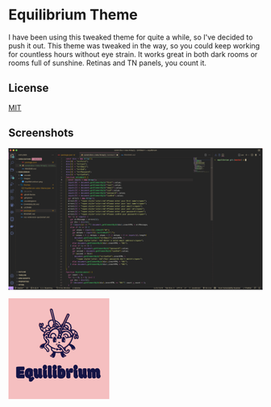 # Equilibrium Theme

I have been using this tweaked theme for quite a while, so I've decided to push it out.
This theme was tweaked in the way, so you could keep working for countless hours without eye strain. It works great in both dark rooms or rooms full of sunshine. Retinas and TN panels, you count it.

## License

[MIT](https://choosealicense.com/licenses/mit/)

## Screenshots

![Showcase Screen](https://raw.githubusercontent.com/motionpage/equilibrium/master/images/showcase.png)

![Logo](https://raw.githubusercontent.com/motionpage/equilibrium/master/images/icon.png)
